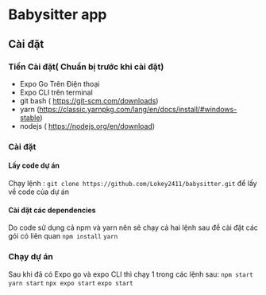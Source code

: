 # Babysitter app
## Cài đặt
### Tiền Cài đặt( Chuẩn bị trước khi cài đặt)
- Expo Go Trên Điện thoại
- Expo CLI trên terminal
- git bash ( https://git-scm.com/downloads)
- yarn (https://classic.yarnpkg.com/lang/en/docs/install/#windows-stable)
- nodejs ( https://nodejs.org/en/download)
### Cài đặt
#### Lấy code dự án
  Chạy lệnh : `git clone https://github.com/Lokey2411/babysitter.git` để lấy về code của dự án
#### Cài đặt các dependencies
  Do code sử dụng cả npm và yarn nên sẽ chạy cả hai lệnh sau để cài đặt các gói có liên quan
  `npm install` 
  `yarn`
### Chạy dự án
Sau khi đã có Expo go và expo CLI thì chạy 1 trong các lệnh sau: 
`npm start`
`yarn start`
`npx expo start`
`expo start`
